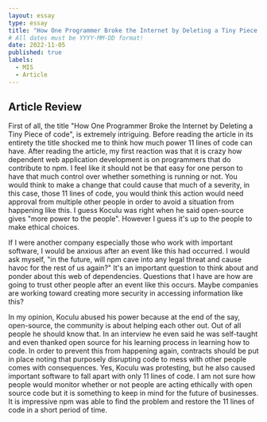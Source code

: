 ```yaml
---
layout: essay
type: essay
title: "How One Programmer Broke the Internet by Deleting a Tiny Piece of code"
# All dates must be YYYY-MM-DD format!
date: 2022-11-05
published: true
labels:
  - MIS
  - Article
---
```



## Article Review


First of all, the title "How One Programmer Broke the Internet by Deleting a Tiny Piece of code", is extremely intriguing. Before reading the article in its entirety the title shocked me to think how much power 11 lines of code can have. After reading the article, my first reaction was that it is crazy how dependent web application development is on programmers that do contribute to npm. I feel like it should not be that easy for one person to have that much control over whether something is running or not. You would think to make a change that could cause that much of a severity, in this case, those 11 lines of code, you would think this action would need approval from multiple other people in order to avoid a situation from happening like this. I guess Koculu was right when he said open-source gives "more power to the people". However I guess it's up to the people to make ethical choices.


If I were another company especially those who work with important software, I would be anxious after an event like this had occurred. I would ask myself, "in the future, will npm cave into any legal threat and cause havoc for the rest of us again?" It's an important question to think about and ponder about this web of dependencies. Questions that I have are how are going to trust other people after an event like this occurs. Maybe companies are working toward creating more security in accessing information like this?


In my opinion, Koculu abused his power because at the end of the say, open-source, the community is about helping each other out. Out of all people he should know that. In an interview he even said he was self-taught and even thanked open source for his learning process in learning how to code. In order to prevent this from happening again, contracts should be put in place noting that purposely disrupting code to mess with other people comes with consequences. Yes, Koculu was protesting, but he also caused important software to fall apart with only 11 lines of code. I am not sure how people would monitor whether or not people are acting ethically with open source code but it is something to keep in mind for the future of businesses. It is impressive npm was able to find the problem and restore the 11 lines of code in a short period of time.
